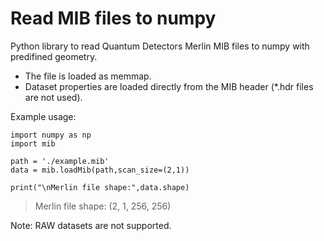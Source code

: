 # Read MIB files to numpy

Python library to read Quantum Detectors Merlin MIB files to numpy with predifined geometry.

* The file is loaded as memmap. 
* Dataset properties are loaded directly from the MIB header (*.hdr files are not used).

Example usage:
```
import numpy as np
import mib

path = './example.mib'
data = mib.loadMib(path,scan_size=(2,1))

print("\nMerlin file shape:",data.shape)
```
> Merlin file shape: (2, 1, 256, 256)

Note: RAW datasets are not supported.
